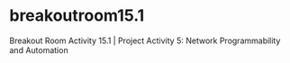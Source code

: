 # breakoutroom15.1
Breakout Room Activity 15.1 | Project Activity 5: Network Programmability and Automation
